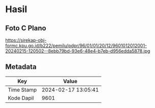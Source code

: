 # Hasil

## Foto C Plano

https://sirekap-obj-formc.kpu.go.id/b222/pemilu/pdpr/96/01/01/20/12/9601012012001-20240215-120502--8ebb79bd-93e6-48e4-b7eb-d956edda5878.jpg


## Metadata

| Key        | Value               |
| ---------- | ------------------- |
| Time Stamp | 2024-02-17 13:05:41 |
| Kode Dapil | 9601                |



